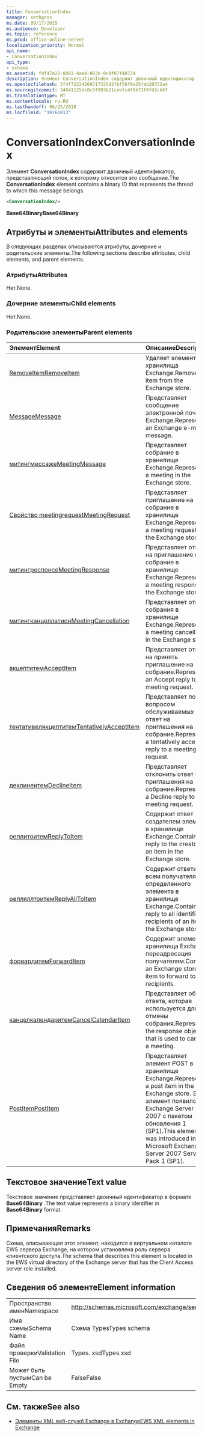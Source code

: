 ```yaml
---
title: ConversationIndex
manager: sethgros
ms.date: 09/17/2015
ms.audience: Developer
ms.topic: reference
ms.prod: office-online-server
localization_priority: Normal
api_name:
- ConversationIndex
api_type:
- schema
ms.assetid: fdf47e22-8d93-4ae4-883b-0c9f07f48724
description: Элемент ConversationIndex содержит двоичный идентификатор, представляющий поток, к которому относится это сообщение.
ms.openlocfilehash: 3f4f72224269717325d2fbf56f0a25fab20352a4
ms.sourcegitcommit: 34041125dc8c5f993b21cebfc4f8b72f0fd2cb6f
ms.translationtype: MT
ms.contentlocale: ru-RU
ms.lasthandoff: 06/25/2018
ms.locfileid: "19761813"
---
```

# <a name="conversationindex"></a><span data-ttu-id="2fb02-103">ConversationIndex</span><span class="sxs-lookup"><span data-stu-id="2fb02-103">ConversationIndex</span></span>

<span data-ttu-id="2fb02-104">Элемент **ConversationIndex** содержит двоичный идентификатор, представляющий поток, к которому относится это сообщение.</span><span class="sxs-lookup"><span data-stu-id="2fb02-104">The **ConversationIndex** element contains a binary ID that represents the thread to which this message belongs.</span></span> 
  
```xml
<ConversationIndex/>
```

 <span data-ttu-id="2fb02-105">**Base64Binary**</span><span class="sxs-lookup"><span data-stu-id="2fb02-105">**Base64Binary**</span></span>
## <a name="attributes-and-elements"></a><span data-ttu-id="2fb02-106">Атрибуты и элементы</span><span class="sxs-lookup"><span data-stu-id="2fb02-106">Attributes and elements</span></span>

<span data-ttu-id="2fb02-107">В следующих разделах описываются атрибуты, дочерние и родительские элементы.</span><span class="sxs-lookup"><span data-stu-id="2fb02-107">The following sections describe attributes, child elements, and parent elements.</span></span>
  
### <a name="attributes"></a><span data-ttu-id="2fb02-108">Атрибуты</span><span class="sxs-lookup"><span data-stu-id="2fb02-108">Attributes</span></span>

<span data-ttu-id="2fb02-109">Нет.</span><span class="sxs-lookup"><span data-stu-id="2fb02-109">None.</span></span>
  
### <a name="child-elements"></a><span data-ttu-id="2fb02-110">Дочерние элементы</span><span class="sxs-lookup"><span data-stu-id="2fb02-110">Child elements</span></span>

<span data-ttu-id="2fb02-111">Нет.</span><span class="sxs-lookup"><span data-stu-id="2fb02-111">None.</span></span>
  
### <a name="parent-elements"></a><span data-ttu-id="2fb02-112">Родительские элементы</span><span class="sxs-lookup"><span data-stu-id="2fb02-112">Parent elements</span></span>

|<span data-ttu-id="2fb02-113">**Элемент**</span><span class="sxs-lookup"><span data-stu-id="2fb02-113">**Element**</span></span>|<span data-ttu-id="2fb02-114">**Описание**</span><span class="sxs-lookup"><span data-stu-id="2fb02-114">**Description**</span></span>|
|:-----|:-----|
|[<span data-ttu-id="2fb02-115">RemoveItem</span><span class="sxs-lookup"><span data-stu-id="2fb02-115">RemoveItem</span></span>](removeitem.md) <br/> |<span data-ttu-id="2fb02-116">Удаляет элемент из хранилища Exchange.</span><span class="sxs-lookup"><span data-stu-id="2fb02-116">Removes an item from the Exchange store.</span></span>  <br/> |
|[<span data-ttu-id="2fb02-117">Message</span><span class="sxs-lookup"><span data-stu-id="2fb02-117">Message</span></span>](message-ex15websvcsotherref.md) <br/> |<span data-ttu-id="2fb02-118">Представляет сообщение электронной почты Exchange.</span><span class="sxs-lookup"><span data-stu-id="2fb02-118">Represents an Exchange e-mail message.</span></span>  <br/> |
|[<span data-ttu-id="2fb02-119">митингмессаже</span><span class="sxs-lookup"><span data-stu-id="2fb02-119">MeetingMessage</span></span>](meetingmessage.md) <br/> |<span data-ttu-id="2fb02-120">Представляет собрание в хранилище Exchange.</span><span class="sxs-lookup"><span data-stu-id="2fb02-120">Represents a meeting in the Exchange store.</span></span>  <br/> |
|[<span data-ttu-id="2fb02-121">Свойство meetingrequest</span><span class="sxs-lookup"><span data-stu-id="2fb02-121">MeetingRequest</span></span>](meetingrequest.md) <br/> |<span data-ttu-id="2fb02-122">Представляет приглашение на собрание в хранилище Exchange.</span><span class="sxs-lookup"><span data-stu-id="2fb02-122">Represents a meeting request in the Exchange store.</span></span>  <br/> |
|[<span data-ttu-id="2fb02-123">митингреспонсе</span><span class="sxs-lookup"><span data-stu-id="2fb02-123">MeetingResponse</span></span>](meetingresponse.md) <br/> |<span data-ttu-id="2fb02-124">Представляет ответ на приглашение на собрание в хранилище Exchange.</span><span class="sxs-lookup"><span data-stu-id="2fb02-124">Represents a meeting response in the Exchange store.</span></span>  <br/> |
|[<span data-ttu-id="2fb02-125">митингканцеллатион</span><span class="sxs-lookup"><span data-stu-id="2fb02-125">MeetingCancellation</span></span>](meetingcancellation.md) <br/> |<span data-ttu-id="2fb02-126">Представляет отмену собрания в хранилище Exchange.</span><span class="sxs-lookup"><span data-stu-id="2fb02-126">Represents a meeting cancellation in the Exchange store.</span></span>  <br/> |
|[<span data-ttu-id="2fb02-127">акцептитем</span><span class="sxs-lookup"><span data-stu-id="2fb02-127">AcceptItem</span></span>](acceptitem.md) <br/> |<span data-ttu-id="2fb02-128">Представляет ответ на принять приглашение на собрание.</span><span class="sxs-lookup"><span data-stu-id="2fb02-128">Represents an Accept reply to a meeting request.</span></span>  <br/> |
|[<span data-ttu-id="2fb02-129">тентативелякцептитем</span><span class="sxs-lookup"><span data-stu-id="2fb02-129">TentativelyAcceptItem</span></span>](tentativelyacceptitem.md) <br/> |<span data-ttu-id="2fb02-130">Представляет под вопросом обслуживаемых ответ на приглашения на собрание.</span><span class="sxs-lookup"><span data-stu-id="2fb02-130">Represents a tentatively accepted reply to a meeting request.</span></span>  <br/> |
|[<span data-ttu-id="2fb02-131">деклинеитем</span><span class="sxs-lookup"><span data-stu-id="2fb02-131">DeclineItem</span></span>](declineitem.md) <br/> |<span data-ttu-id="2fb02-132">Представляет отклонить ответ на приглашения на собрание.</span><span class="sxs-lookup"><span data-stu-id="2fb02-132">Represents a Decline reply to a meeting request.</span></span>  <br/> |
|[<span data-ttu-id="2fb02-133">реплитоитем</span><span class="sxs-lookup"><span data-stu-id="2fb02-133">ReplyToItem</span></span>](replytoitem.md) <br/> |<span data-ttu-id="2fb02-134">Содержит ответ создателем элемента в хранилище Exchange.</span><span class="sxs-lookup"><span data-stu-id="2fb02-134">Contains a reply to the creator of an item in the Exchange store.</span></span>  <br/> |
|[<span data-ttu-id="2fb02-135">репляллтоитем</span><span class="sxs-lookup"><span data-stu-id="2fb02-135">ReplyAllToItem</span></span>](replyalltoitem.md) <br/> |<span data-ttu-id="2fb02-136">Содержит ответить всем получателям определенного элемента в хранилище Exchange.</span><span class="sxs-lookup"><span data-stu-id="2fb02-136">Contains a reply to all identified recipients of an item in the Exchange store.</span></span>  <br/> |
|[<span data-ttu-id="2fb02-137">форвардитем</span><span class="sxs-lookup"><span data-stu-id="2fb02-137">ForwardItem</span></span>](forwarditem.md) <br/> |<span data-ttu-id="2fb02-138">Содержит элемент хранилища Exchange переадресация получателям.</span><span class="sxs-lookup"><span data-stu-id="2fb02-138">Contains an Exchange store item to forward to recipients.</span></span>  <br/> |
|[<span data-ttu-id="2fb02-139">канцелкалендаритем</span><span class="sxs-lookup"><span data-stu-id="2fb02-139">CancelCalendarItem</span></span>](cancelcalendaritem.md) <br/> |<span data-ttu-id="2fb02-140">Представляет объект ответа, которая используется для отмены собрания.</span><span class="sxs-lookup"><span data-stu-id="2fb02-140">Represents the response object that is used to cancel a meeting.</span></span>  <br/> |
|[<span data-ttu-id="2fb02-141">PostItem</span><span class="sxs-lookup"><span data-stu-id="2fb02-141">PostItem</span></span>](postitem.md) <br/> |<span data-ttu-id="2fb02-142">Представляет элемент POST в хранилище Exchange.</span><span class="sxs-lookup"><span data-stu-id="2fb02-142">Represents a post item in the Exchange store.</span></span> <span data-ttu-id="2fb02-143">Этот элемент появился в Exchange Server 2007 с пакетом обновления 1 (SP1).</span><span class="sxs-lookup"><span data-stu-id="2fb02-143">This element was introduced in Microsoft Exchange Server 2007 Service Pack 1 (SP1).</span></span>  <br/> |
   
## <a name="text-value"></a><span data-ttu-id="2fb02-144">Текстовое значение</span><span class="sxs-lookup"><span data-stu-id="2fb02-144">Text value</span></span>

<span data-ttu-id="2fb02-145">Текстовое значение представляет двоичный идентификатор в формате **Base64Binary** .</span><span class="sxs-lookup"><span data-stu-id="2fb02-145">The text value represents a binary identifier in **Base64Binary** format.</span></span> 
  
## <a name="remarks"></a><span data-ttu-id="2fb02-146">Примечания</span><span class="sxs-lookup"><span data-stu-id="2fb02-146">Remarks</span></span>

<span data-ttu-id="2fb02-147">Схема, описывающая этот элемент, находится в виртуальном каталоге EWS сервера Exchange, на котором установлена роль сервера клиентского доступа.</span><span class="sxs-lookup"><span data-stu-id="2fb02-147">The schema that describes this element is located in the EWS virtual directory of the Exchange server that has the Client Access server role installed.</span></span>
  
## <a name="element-information"></a><span data-ttu-id="2fb02-148">Сведения об элементе</span><span class="sxs-lookup"><span data-stu-id="2fb02-148">Element information</span></span>

|||
|:-----|:-----|
|<span data-ttu-id="2fb02-149">Пространство имен</span><span class="sxs-lookup"><span data-stu-id="2fb02-149">Namespace</span></span>  <br/> |http://schemas.microsoft.com/exchange/services/2006/types  <br/> |
|<span data-ttu-id="2fb02-150">Имя схемы</span><span class="sxs-lookup"><span data-stu-id="2fb02-150">Schema Name</span></span>  <br/> |<span data-ttu-id="2fb02-151">Схема Types</span><span class="sxs-lookup"><span data-stu-id="2fb02-151">Types schema</span></span>  <br/> |
|<span data-ttu-id="2fb02-152">Файл проверки</span><span class="sxs-lookup"><span data-stu-id="2fb02-152">Validation File</span></span>  <br/> |<span data-ttu-id="2fb02-153">Types. xsd</span><span class="sxs-lookup"><span data-stu-id="2fb02-153">Types.xsd</span></span>  <br/> |
|<span data-ttu-id="2fb02-154">Может быть пустым</span><span class="sxs-lookup"><span data-stu-id="2fb02-154">Can be Empty</span></span>  <br/> |<span data-ttu-id="2fb02-155">False</span><span class="sxs-lookup"><span data-stu-id="2fb02-155">False</span></span>  <br/> |
   
## <a name="see-also"></a><span data-ttu-id="2fb02-156">См. также</span><span class="sxs-lookup"><span data-stu-id="2fb02-156">See also</span></span>



- [<span data-ttu-id="2fb02-157">Элементы XML веб-служб Exchange в Exchange</span><span class="sxs-lookup"><span data-stu-id="2fb02-157">EWS XML elements in Exchange</span></span>](ews-xml-elements-in-exchange.md)

